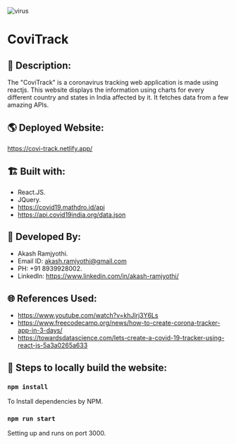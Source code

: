 ![virus](https://user-images.githubusercontent.com/54114888/117597694-bd418b00-b163-11eb-9416-00844c8315c5.png)
# CoviTrack

## 📑 Description:
The "CoviTrack" is a coronavirus tracking web application is made using reactjs. This website displays the information using charts for every different country and states in India affected by it. It fetches data from a few amazing APIs.

## 🌎 Deployed Website:
https://covi-track.netlify.app/

## 🏗 Built with:
- React.JS.
- JQuery.
- https://covid19.mathdro.id/api
- https://api.covid19india.org/data.json

## 👦 Developed By:
- Akash Ramjyothi.
- Email ID: akash.ramjyothi@gmail.com
- PH: +91 8939928002.
- LinkedIn: https://www.linkedin.com/in/akash-ramjyothi/

## 🌐 References Used:
- https://www.youtube.com/watch?v=khJlrj3Y6Ls
- https://www.freecodecamp.org/news/how-to-create-corona-tracker-app-in-3-days/
- https://towardsdatascience.com/lets-create-a-covid-19-tracker-using-react-js-5a3a0265a633

## 🧪 Steps to locally build the website:

### `npm install`
To Install dependencies by NPM.

### `npm run start`
Setting up and runs on port 3000.
